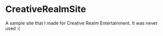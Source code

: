# CreativeRealmSite
A sample site that I made for Creative Realm Entertainment. It was never used :(
